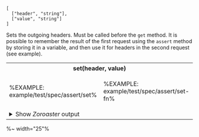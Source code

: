 ```### set => Tester
[
  ["header", "string"],
  ["value", "string"]
]
```

Sets the outgoing headers. Must be called before the `get` method. It is possible to remember the result of the first request using the `assert` method by storing it in a variable, and then use it for headers in the second request (see example).

<table>
<tr><th colspan="2">set(header, value)</th></tr>
<!-- block-start -->
<tr><td>

%EXAMPLE: example/test/spec/assert/set%
</td>
<td>

%EXAMPLE: example/test/spec/assert/set-fn%
</td></tr>
<tr><td colspan="2">

<details><summary>
Show <em>Zoroaster</em> output
</summary>

%/FORK node_modules/.bin/zoroaster example/test/spec/assert/set.js example/test/spec/assert/set-fn.js -a%
</details>
</td></tr>
</table>

%~ width="25"%